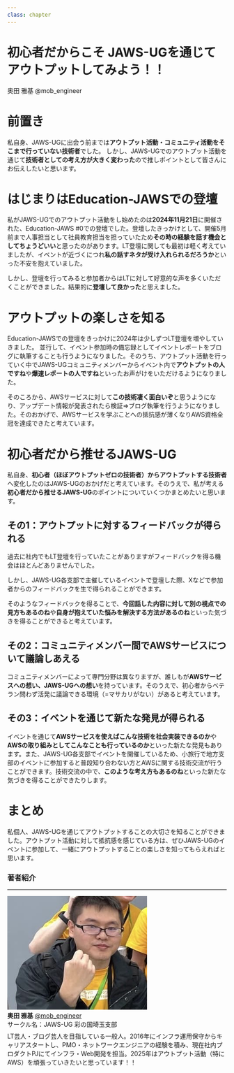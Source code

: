 ```yaml
---
class: chapter
---
```


# 初心者だからこそ JAWS-UGを通じてアウトプットしてみよう！！

<div class="flush-right">
奥田 雅基 @mob_engineer
</div>

# 前置き

私自身、JAWS-UGに出会う前までは**アウトプット活動・コミュニティ活動をそこまで行っていない技術者**でした。
しかし、JAWS-UGでのアウトプット活動を通じて**技術者としての考え方が大きく変わった**ので推しポイントとして皆さんにお伝えしたいと思います。

# はじまりはEducation-JAWSでの登壇

私がJAWS-UGでのアウトプット活動をし始めたのは**2024年11月21日**に開催された、Education-JAWS #0での登壇でした。登壇したきっかけとして、開催5月前まで人事担当として社員教育担当を担っていたため**その時の経験を話す機会としてちょうどいい**と思ったのがあります。LT登壇に関しても最初は軽く考えていましたが、イベントが近づくにつれ**私の話すネタが受け入れられるだろうか**といった不安を抱えていました。

しかし、登壇を行ってみると参加者からはLTに対して好意的な声を多くいただくことができました。結果的に**登壇して良かった**と思えました。

# アウトプットの楽しさを知る

Education-JAWSでの登壇をきっかけに2024年は少しずつLT登壇を増やしていきました。
並行して、イベント参加時の備忘録としてイベントレポートをブログに執筆することも行うようになりました。そのうち、アウトプット活動を行っていく中でJAWS-UGコミュニティメンバーからイベント内で**アウトプットの人ですね**や**爆速レポートの人ですね**といったお声がけをいただけるようになりました。

そのころから、AWSサービスに対して**この技術凄く面白いぞ**と思うようになり、アップデート情報が発表されたら検証⇒ブログ執筆を行うようになりました。そのおかげで、AWSサービスを学ぶことへの抵抗感が薄くなりAWS資格全冠を達成できたと考えています。

# 初心者だから推せるJAWS-UG

私自身、**初心者（ほぼアウトプットゼロの技術者）からアウトプットする技術者**へ変化したのはJAWS-UGのおかげだと考えています。そのうえで、私が考える**初心者だから推せるJAWS-UG**のポイントについていくつかまとめたいと思います。

## その1：アウトプットに対するフィードバックが得られる

過去に社内でもLT登壇を行っていたことがありますがフィードバックを得る機会はほとんどありませんでした。

しかし、JAWS-UG各支部で主催しているイベントで登壇した際、Xなどで参加者からのフィードバックを生で得られることができます。

そのようなフィードバックを得ることで、**今回話した内容に対して別の視点での見方もあるのね**や**自身が抱えていた悩みを解決する方法があるのね**といった気づきを得ることができると考えています。

## その2：コミュニティメンバー間でAWSサービスについて議論しあえる

コミュニティメンバーによって専門分野は異なりますが、誰しもが**AWSサービスへの想い、JAWS-UGへの想い**を持っています。そのうえで、初心者からベテラン問わず活発に議論できる環境（=マサカリがない）があると考えています。

## その3：イベントを通じて新たな発見が得られる

イベントを通じて**AWSサービスを使えばこんな技術を社会実装できるのか**や**AWSの取り組みとしてこんなことも行っているのか**といった新たな発見もあります。また、JAWS-UG各支部でイベントを開催しているため、小旅行で地方支部のイベントに参加すると普段知り合わない方とAWSに関する技術交流が行うことができます。技術交流の中で、**このような考え方もあるのね**といった新たな気づきを得ることができたりします。

# まとめ

私個人、JAWS-UGを通じてアウトプットすることの大切さを知ることができました。アウトプット活動に対して抵抗感を感じている方は、ぜひJAWS-UGのイベントに参加して、一緒にアウトプットすることの楽しさを知ってもらえればと思います。

### 著者紹介

---

<div class="author-profile">
    <img src="images/mobengineer.png">
    <div>
        <div>
            <b>奥田 雅基</b>
            <a href="https://x.com/mob_engineer">@mob_engineer</a>
        </div>
        <div>
            サークル名：JAWS-UG 彩の国埼玉支部
        </div>
    </div>
</div>
<p style="margin-top: 0.5em; margin-bottom: 2em;">
LT芸人・ブログ芸人を目指している一般人。2016年にインフラ運用保守からキャリアスタートし、PMO・ネットワークエンジニアの経験を積み、現在社内プロダクトPJにてインフラ・Web開発を担当。2025年はアウトプット活動（特にAWS）を頑張っていきたいと思っています！！
</p>